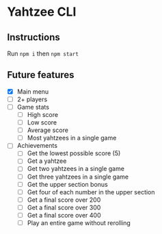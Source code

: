 # Yahtzee CLI

## Instructions

Run `npm i` then `npm start`

## Future features

- [X] Main menu
- [ ] 2+ players
- [ ] Game stats
  - [ ] High score
  - [ ] Low score
  - [ ] Average score
  - [ ] Most yahtzees in a single game
- [ ] Achievements
  - [ ] Get the lowest possible score (5)
  - [ ] Get a yahtzee
  - [ ] Get two yahtzees in a single game
  - [ ] Get three yahtzees in a single game
  - [ ] Get the upper section bonus
  - [ ] Get four of each number in the upper section
  - [ ] Get a final score over 200
  - [ ] Get a final score over 300
  - [ ] Get a final score over 400
  - [ ] Play an entire game without rerolling
